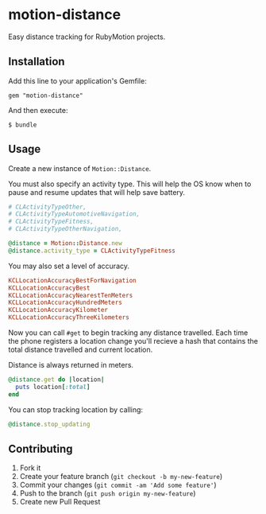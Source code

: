 # motion-distance

Easy distance tracking for RubyMotion projects.

## Installation

Add this line to your application's Gemfile:

    gem "motion-distance"

And then execute:

    $ bundle

## Usage

Create a new instance of `Motion::Distance`.

You must also specify an activity type. This will help the OS know when to pause and resume updates that will help save battery.

```ruby
# CLActivityTypeOther,
# CLActivityTypeAutomotiveNavigation,
# CLActivityTypeFitness,
# CLActivityTypeOtherNavigation,

@distance = Motion::Distance.new
@distance.activity_type = CLActivityTypeFitness
```

You may also set a level of accuracy.

```ruby
KCLLocationAccuracyBestForNavigation
KCLLocationAccuracyBest
KCLLocationAccuracyNearestTenMeters
KCLLocationAccuracyHundredMeters
KCLLocationAccuracyKilometer
KCLLocationAccuracyThreeKilometers
```

Now you can call `#get` to begin tracking any distance travelled. Each time the phone registers a location change
you'll recieve a hash that contains the total distance travelled and current location.

Distance is always returned in meters.

```ruby
@distance.get do |location|
  puts location[:total]
end
```

You can stop tracking location by calling:

```ruby
@distance.stop_updating
```

## Contributing

1. Fork it
2. Create your feature branch (`git checkout -b my-new-feature`)
3. Commit your changes (`git commit -am 'Add some feature'`)
4. Push to the branch (`git push origin my-new-feature`)
5. Create new Pull Request
